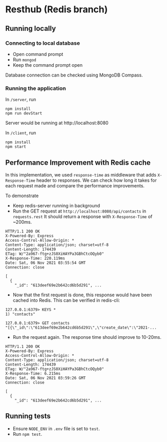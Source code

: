 # Resthub (Redis branch)

## Running locally

### Connecting to local database

- Open command prompt
- Run ``mongod``
- Keep the command prompt open

Database connection can be checked using MongoDB Compass.

### Running the application

In `/server`, run

```
npm install
npm run devStart
```

Server would be running at http://localhost:8080

In `/client`, run

```
npm install
npm start
```

## Performance Improvement with Redis cache

In this implementation, we used `response-time` as middleware that adds `X-Response-Time` header to responses. We can check how long it takes for each request made and compare the performance improvements.

To demonstrate

- Keep redis-server running in background
- Run the GET request at `http://localhost:8080/api/contacts` in `requests.rest` It should return a response with `X-Response-Time` of ~200ms.

```
HTTP/1.1 200 OK
X-Powered-By: Express
Access-Control-Allow-Origin: *
Content-Type: application/json; charset=utf-8
Content-Length: 174439
ETag: W/"2a967-ftg+zJS0XiHAYPa3GBhCtcOQyb0"
X-Response-Time: 220.119ms
Date: Sat, 06 Nov 2021 03:55:54 GMT
Connection: close

[
  {
    "_id": "613deef69e2b642cd6b5d291", ...
```

- Now that the first request is done, this response would have been cached into Redis. This can be verified in redis-cli:

```
127.0.0.1:6379> KEYS *
1) "contacts"
```

```
127.0.0.1:6379> GET contacts
"[{\"_id\":\"613deef69e2b642cd6b5d291\",\"create_date\":\"2021-...
```

- Run the request again. The response time should improve to 10-20ms.

```
HTTP/1.1 200 OK
X-Powered-By: Express
Access-Control-Allow-Origin: *
Content-Type: application/json; charset=utf-8
Content-Length: 174439
ETag: W/"2a967-ftg+zJS0XiHAYPa3GBhCtcOQyb0"
X-Response-Time: 6.215ms
Date: Sat, 06 Nov 2021 03:59:26 GMT
Connection: close

[
  {
    "_id": "613deef69e2b642cd6b5d291", ...
```

## Running tests

- Ensure `NODE_ENV` in `.env` file is set to `test`.
- Run `npm test`.